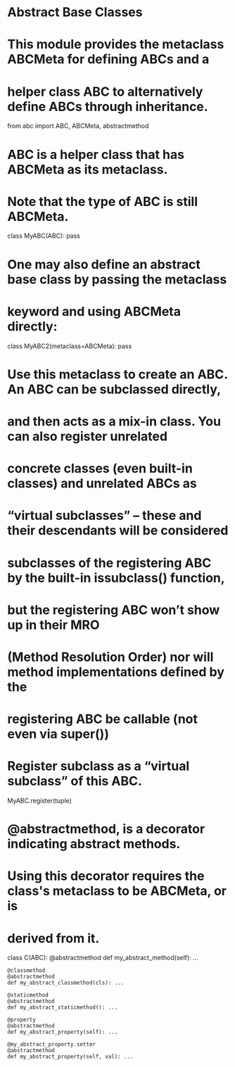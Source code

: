 # Abstract Base Classes
# This module provides the metaclass ABCMeta for defining ABCs and a
# helper class ABC to alternatively define ABCs through inheritance.
from abc import ABC, ABCMeta, abstractmethod


# ABC is a helper class that has ABCMeta as its metaclass.
# Note that the type of ABC is still ABCMeta.
class MyABC(ABC):
    pass


# One may also define an abstract base class by passing the metaclass
# keyword and using ABCMeta directly:
class MyABC2(metaclass=ABCMeta):
    pass


# Use this metaclass to create an ABC. An ABC can be subclassed directly,
# and then acts as a mix-in class. You can also register unrelated
# concrete classes (even built-in classes) and unrelated ABCs as
# “virtual subclasses” – these and their descendants will be considered
# subclasses of the registering ABC by the built-in issubclass() function,
# but the registering ABC won’t show up in their MRO
# (Method Resolution Order) nor will method implementations defined by the
# registering ABC be callable (not even via super())

# Register subclass as a “virtual subclass” of this ABC.
MyABC.register(tuple)

# @abstractmethod, is a decorator indicating abstract methods.
# Using this decorator requires the class's metaclass to be ABCMeta, or is
# derived from it.


class C(ABC):
    @abstractmethod
    def my_abstract_method(self): ...

    @classmethod
    @abstractmethod
    def my_abstract_classmethod(cls): ...

    @staticmethod
    @abstractmethod
    def my_abstract_staticmethod(): ...

    @property
    @abstractmethod
    def my_abstract_property(self): ...

    @my_abstract_property.setter
    @abstractmethod
    def my_abstract_property(self, val): ...
